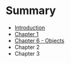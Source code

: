 # Summary

* [Introduction](introduction.md)
* [Chapter 1](chapter_1.md)
* [Chapter 6 - Objects](chapter_6.md)
* Chapter 2
* Chapter 3

